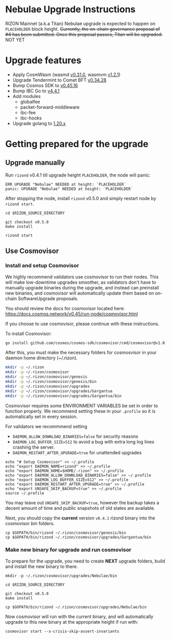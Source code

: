 # Nebulae Upgrade Instructions

RIZON Mainnet (a.k.a Titan) Nebulae upgrade is expected to happen on `PLACEHOLDER` block height.
~~Currently, the on-chain governance proposal of #4 has been submitted. Once this proposal passes, Titan will be upgraded.~~ NOT YET

# Upgrade features
- Apply CosmWasm (wasmd [v0.31.0](https://github.com/CosmWasm/wasmd/releases/tag/v0.31.0), wasmvm [v1.2.1](https://github.com/CosmWasm/wasmvm/releases/tag/v1.2.1))
- Upgrade Tendermint to Comet BFT [v0.34.28](https://github.com/cometbft/cometbft/releases/tag/v0.34.28)
- Bump Cosmos SDK to [v0.45.16](https://github.com/cosmos/cosmos-sdk/releases/tag/v0.45.16)
- Bump IBC Go to [v4.4.1](https://github.com/cosmos/ibc-go/releases/tag/v4.4.1)
- Add modules
  - globalfee
  - packet-forward-middleware
  - ibc-fee
  - ibc-hooks
- Upgrade golang to [1.20.x](https://go.dev/blog/go1.20)


# Getting prepared for the upgrade

## Upgrade manually

Run `rizond` v0.4.1 till upgrade height `PLACEHOLDER`, the node will panic:

```
ERR UPGRADE "Nebulae" NEEDED at height: `PLACEHOLDER`
panic: UPGRADE "Nebulae" NEEDED at height: `PLACEHOLDER`
```

After stopping the node, install `rizond` v0.5.0 and simply restart node by `rizond start`.

```
cd $RIZON_SOURCE_DIRECTORY

git checkout v0.5.0
make install

rizond start
```

## Use Cosmovisor

### Install and setup Cosmovisor

We highly recommend validators use cosmovisor to run their nodes. This will make low-downtime upgrades smoother,
as validators don't have to manually upgrade binaries during the upgrade, and instead can preinstall new binaries, and
cosmovisor will automatically update them based on on-chain SoftwareUpgrade proposals.

You should review the docs for cosmovisor located here: <https://docs.cosmos.network/v0.45/run-node/cosmovisor.html>

If you choose to use cosmovisor, please continue with these instructions.

To install Cosmovisor:

```sh
go install github.com/cosmos/cosmos-sdk/cosmovisor/cmd/cosmovisor@v1.0.0

```

After this, you must make the necessary folders for cosmosvisor in your daemon home directory (~/.rizon).

```sh
mkdir -p ~/.rizon
mkdir -p ~/.rizon/cosmovisor
mkdir -p ~/.rizon/cosmovisor/genesis
mkdir -p ~/.rizon/cosmovisor/genesis/bin
mkdir -p ~/.rizon/cosmovisor/upgrades
mkdir -p ~/.rizon/cosmovisor/upgrades/Gargantua
mkdir -p ~/.rizon/cosmovisor/upgrades/Gargantua/bin
```

Cosmovisor requires some ENVIRONMENT VARIABLES be set in order to function properly.  We recommend setting these in
your `.profile` so it is automatically set in every session.

For validators we recommmend setting
- `DAEMON_ALLOW_DOWNLOAD_BINARIES=false` for security reasons
- `DAEMON_LOG_BUFFER_SIZE=512` to avoid a bug with extra long log lines crashing the server.
- `DAEMON_RESTART_AFTER_UPGRADE=true` for unattended upgrades

```
echo "# Setup Cosmovisor" >> ~/.profile
echo "export DAEMON_NAME=rizond" >> ~/.profile
echo "export DAEMON_HOME=$HOME/.rizon" >> ~/.profile
echo "export DAEMON_ALLOW_DOWNLOAD_BINARIES=false" >> ~/.profile
echo "export DAEMON_LOG_BUFFER_SIZE=512" >> ~/.profile
echo "export DAEMON_RESTART_AFTER_UPGRADE=true" >> ~/.profile
echo "export UNSAFE_SKIP_BACKUP=true" >> ~/.profile
source ~/.profile
```
You may leave out `UNSAFE_SKIP_BACKUP=true`, however the backup takes a decent amount of time and public snapshots of old states are available.

Next, you should copy the **current** version `v0.4.1` rizond binary into the cosmovisor *bin* folders.
```
cp $GOPATH/bin/rizond ~/.rizon/cosmovisor/genesis/bin
cp $GOPATH/bin/rizond ~/.rizon/cosmovisor/upgrades/Gargantua/bin
```


### Make new binary for upgrade and run cosmovisor
To prepare for the upgrade, you need to create **NEXT** upgrade folders, build and install the new binary to there.

```
mkdir -p ~/.rizon/cosmovisor/upgrades/Nebulae/bin

cd $RIZON_SOURCE_DIRECTORY

git checkout v0.5.0
make install

cp $GOPATH/bin/rizond ~/.rizon/cosmovisor/upgrades/Nebulae/bin
```

Now cosmovisor will run with the current binary, and will automatically upgrade to this new binary at the appropriate height if run with:
```
cosmovisor start --x-crisis-skip-assert-invariants
```
